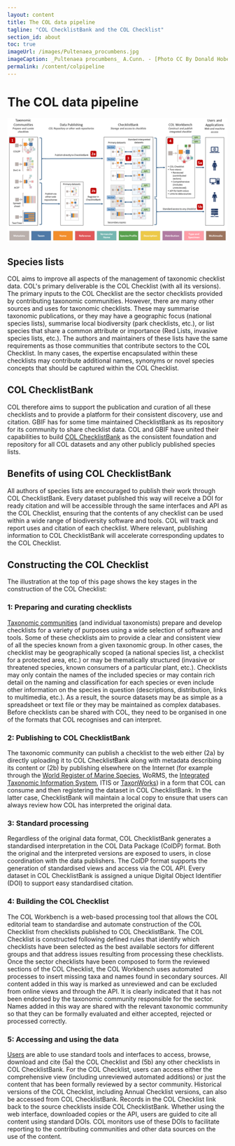 ```yaml
---
layout: content
title: The COL data pipeline
tagline: "COL ChecklistBank and the COL Checklist"
section_id: about
toc: true
imageUrl: /images/Pultenaea_procumbens.jpg    
imageCaption: _Pultenaea procumbens_ A.Cunn. - [Photo CC By Donald Hobern](https://www.flickr.com/photos/dhobern/5073041283)
permalink: /content/colpipeline
---
```

# The COL data pipeline

![COL data pipeline](/images/col_pipeline.png "COL data pipeline")

## Species lists
COL aims to improve all aspects of the management of taxonomic checklist data. 
COL's primary deliverable is the COL Checklist (with all its versions). 
The primary inputs to the COL Checklist are the sector checklists provided by contributing taxonomic communities. 
However, there are many other sources and uses for taxonomic checklists. 
These may summarise taxonomic publications, or they may have a geographic focus (national species lists), 
summarise local biodiversity (park checklists, etc.), or list species that share a common attribute 
or importance (Red Lists, invasive species lists, etc.). 
The authors and maintainers of these lists have the same requirements as those communities that contribute sectors to the COL Checklist. 
In many cases, the expertise encapsulated within these checklists may contribute additional names, synonyms or novel species concepts 
that should be captured within the COL Checklist.

## COL ChecklistBank
COL therefore aims to support the publication and curation of all these checklists and to provide a platform for their consistent discovery, 
use and citation. 
GBIF has for some time maintained ChecklistBank as its repository for its community to share checklist data. 
COL and GBIF have united their capabilities to build [COL ChecklistBank](https://data.catalogueoflife.org) as the consistent foundation and repository 
for all COL datasets and any other publicly published species lists.

## Benefits of using COL ChecklistBank
All authors of species lists are encouraged to publish their work through COL ChecklistBank. 
Every dataset published this way will receive a DOI for ready citation and will be accessible through the same interfaces and API as the COL Checklist, 
ensuring that the contents of any checklist can be used within a wide range of biodiversity software and tools. 
COL will track and report uses and citation of each checklist. 
Where relevant, publishing information to COL ChecklistBank will accelerate corresponding updates to the COL Checklist.

## Constructing the COL Checklist
The illustration at the top of this page shows the key stages in the construction of the COL Checklist:

### 1: Preparing and curating checklists
[Taxonomic communities](roles#roles-and-responsibilities) (and individual taxonomists) prepare and develop checklists for a variety of purposes using a wide selection of software and tools. 
Some of these checklists aim to provide a clear and consistent view of all the species known from a given taxonomic group. 
In other cases, the checklist may be geographically scoped (a national species list, a checklist for a protected area, etc.) 
or may be thematically structured (invasive or threatened species, known consumers of a particular plant, etc.). 
Checklists may only contain the names of the included species or may contain rich detail on the naming and classification for each species 
or even include other information on the species in question (descriptions, distribution, links to multimedia, etc.). 
As a result, the source datasets may be as simple as a spreadsheet or text file or they may be maintained as complex databases. 
Before checklists can be shared with COL, they need to be organised in one of the formats that COL recognises and can interpret.

### 2: Publishing to COL ChecklistBank
The taxonomic community can publish a checklist to the web either 
(2a) by directly uploading it to COL ChecklistBank along with metadata describing its content 
or (2b) by publishing elsewhere on the Internet (for example through the [World Register of Marine Species](http://www.marinespecies.org/), WoRMS, 
the [Integrated Taxonomic Information System](https://www.itis.gov/), ITIS 
or [TaxonWorks](http://taxonworks.org/)) in a form that COL can consume and then registering the dataset in COL ChecklistBank. 
In the latter case, ChecklistBank will maintain a local copy to ensure that users can always review how COL has interpreted the original data.

### 3: Standard processing
Regardless of the original data format, COL ChecklistBank generates a standardised interpretation in the COL Data Package (ColDP) format. 
Both the original and the interpreted versions are exposed to users, in close coordination with the data publishers. 
The ColDP format supports the generation of standardised views and access via the COL API. 
Every dataset in COL ChecklistBank is assigned a unique Digital Object Identifier (DOI) to support easy standardised citation. 

### 4: Building the COL Checklist
The COL Workbench is a web-based processing tool that allows the COL editorial team to standardise 
and automate construction of the COL Checklist from checklists published to COL ChecklistBank. 
The COL Checklist is constructed following defined rules that identify which checklists have been selected as the best available sectors 
for different groups and that address issues resulting from processing these checklists. 
Once the sector checklists have been composed to form the reviewed sections of the COL Checklist, 
the COL Workbench uses automated processes to insert missing taxa and names found in secondary sources. 
All content added in this way is marked as unreviewed and can be excluded from online views and through the API. 
It is clearly indicated that it has not been endorsed by the taxonomic community responsible for the sector. 
Names added in this way are shared with the relevant taxonomic community so that they can be formally evaluated 
and either accepted, rejected or processed correctly. 

### 5: Accessing and using the data
[Users](roles#the-role-of-users) are able to use standard tools and interfaces to access, browse, download and cite 
(5a) the COL Checklist and 
(5b) any other checklists in COL ChecklistBank. 
For the COL Checklist, users can access either the comprehensive view (including unreviewed automated additions) 
or just the content that has been formally reviewed by a sector community. 
Historical versions of the COL Checklist, including Annual Checklist versions, can also be accessed from COL ChecklistBank. 
Records in the COL Checklist link back to the source checklists inside COL ChecklistBank. 
Whether using the web interface, downloaded copies or the API, users are guided to cite all content using standard DOIs. 
COL monitors use of these DOIs to facilitate reporting to the contributing communities and other data sources on the use of the content.

